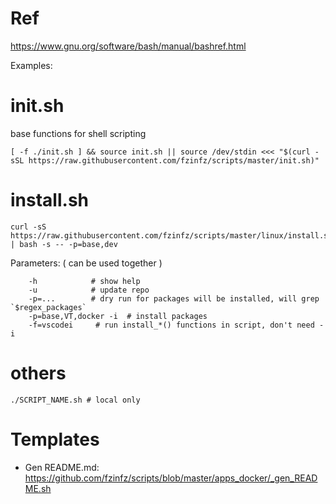 # Ref
https://www.gnu.org/software/bash/manual/bashref.html

Examples:

# init.sh
base functions for shell scripting
  
    [ -f ./init.sh ] && source init.sh || source /dev/stdin <<< "$(curl -sSL https://raw.githubusercontent.com/fzinfz/scripts/master/init.sh)"


# install.sh

    curl -sS https://raw.githubusercontent.com/fzinfz/scripts/master/linux/install.sh | bash -s -- -p=base,dev
    
Parameters: ( can be used together )

        -h            # show help
        -u            # update repo
        -p=...        # dry run for packages will be installed, will grep `$regex_packages`
        -p=base,VT,docker -i  # install packages
        -f=vscodei     # run install_*() functions in script, don't need -i

# others

    ./SCRIPT_NAME.sh # local only

# Templates
* Gen README.md: https://github.com/fzinfz/scripts/blob/master/apps_docker/_gen_README.sh
